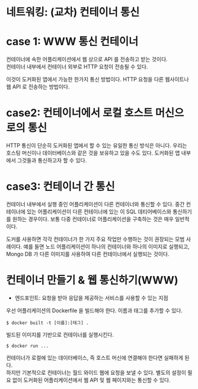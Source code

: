 # 네트워킹: (교차) 컨테이너 통신
# case 1: WWW 통신 컨테이너
컨테이너에 속한 어플리케이션에서 웹 상으로 API 를 전송하고 받는 것이다.     
컨테이너 내부에서 컨테이너 외부로 HTTP 요청이 전송될 수 있다.

이것이 도커화된 앱에서 가능한 한가지 통신 방법이다.
HTTP 요청을 다른 웹사이트나 웹 API 로 전송하는 방법이다.

# case2: 컨테이너에서 로컬 호스트 머신으로의 통신
HTTP 통신이 단순히 도커화된 앱에서 할 수 있는 유일한 통신 방식은 아니다.
우리는 호스팅 머신이나 데이터베이스와 같은 것을 보유하고 있을 수도 있다. 도커화된 앱 내부에서 그것들과 통신하고자 할 수 있다.

# case3: 컨테이너 간 통신
컨테이너 내부에서 실행 중인 어플리케이션이 다른 컨테이너와 통신할 수 있다.
중간 컨테이너에 있는 어플리케이션이 다른 컨테이너에 있는 이 SQL 데티어베이스와 통신하기를 원하는 경우이다.
보통 다중 컨테이너로 어플리케이션을 구축하는 것은 매우 일반적이다.

도커를 사용하면 각각 컨테이너가 한 가지 주요 작업만 수행하는 것이 권장되는 모범 사례이다.
예를 들면 노드 어플리케이션이 하나의 컨테이너와 하나의 이미지로 실행되고, Mongo DB 가 다른 이미지를 사용하여 다른 컨테이너에서 실행되는 것이다.

# 컨테이너 만들기 & 웹 통신하기(WWW)
- 엔드포인트: 요청을 받아 응답을 제공하는 서비스를 사용할 수 있는 지점

우선 어플리케이션의 Dockerfile 을 빌드해야 한다. 이름과 태그를 추가할 수 있다.
```
$ docker built -t [이름]:[태그] .
```

빌드된 이미지를 기반으로 컨테이너를 실행시킨다.
```
$ docker run ...
```

컨테이너가 로컬에 있는 데이터베이스, 즉 호스트 머신에 연결해야 한다면 실패하게 된다.  
하지만 기본적으로 컨테이너는 월드 와이드 웹에 요청을 보낼 수 있다. 별도의 설정이 필요 없이 도커화된 어플리케이션에서 웹 API 및 웹 페이지와는 통신할 수 있다.

